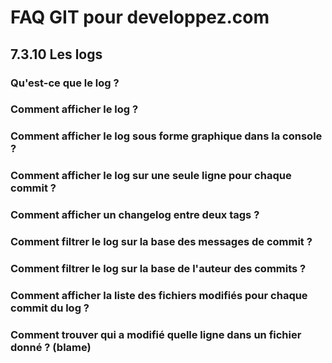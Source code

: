 # FAQ GIT pour developpez.com

## 7.3.10 Les logs

### Qu'est-ce que le log ?

### Comment afficher le log ?

### Comment afficher le log sous forme graphique dans la console ?

### Comment afficher le log sur une seule ligne pour chaque commit ?

### Comment afficher un changelog entre deux tags ?

### Comment filtrer le log sur la base des messages de commit ?

### Comment filtrer le log sur la base de l'auteur des commits ?

### Comment afficher la liste des fichiers modifiés pour chaque commit du log ?

### Comment trouver qui a modifié quelle ligne dans un fichier donné ? (blame)
